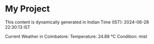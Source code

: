 # My Project

This content is dynamically generated in Indian Time (IST): 2024-06-28 22:30:13 IST


Current Weather in Coimbatore:
Temperature: 24.88 °C
Condition: mist
